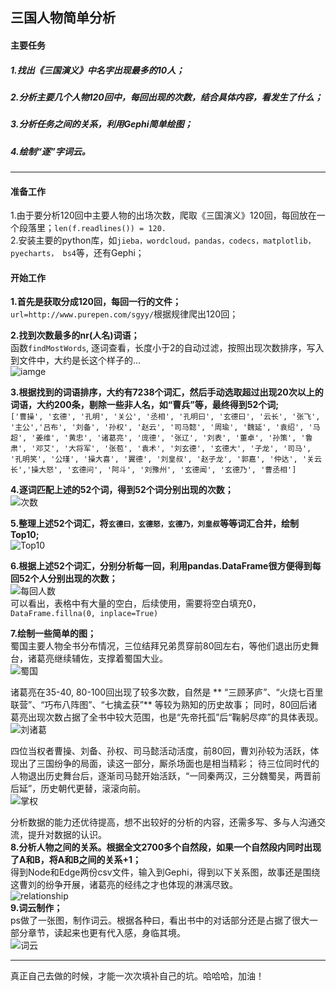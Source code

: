 ## 三国人物简单分析
#### 主要任务  
##### 1.找出《三国演义》中名字出现最多的10人；  
##### 2.分析主要几个人物120回中，每回出现的次数，结合具体内容，看发生了什么；  
##### 3.分析任务之间的关系，利用Gephi简单绘图；  
##### 4.绘制“逐”字词云。 
---
#### 准备工作  
1.由于要分析120回中主要人物的出场次数，爬取《三国演义》120回，每回放在一个段落里；```len(f.readlines()) = 120.```  
2.安装主要的python库，如```jieba，wordcloud，pandas，codecs，matplotlib，pyecharts， bs4```等，还有Gephi；  

#### 开始工作  
**1.首先是获取分成120回，每回一行的文件；**  
```url=http://www.purepen.com/sgyy/```根据规律爬出120回； 
  
**2.找到次数最多的nr(人名)词语；**      
函数```findMostWords```, 逐词查看，长度小于2的自动过滤，按照出现次数排序，写入到文件中，大约是长这个样子的...  
![iamge](https://github.com/Damon0626/Crossin-Programming-Room/blob/master/09-Analysis%20The%20Three%20Kingdoms/Image/wordroot.png)  
  
**3.根据找到的词语排序，大约有7238个词汇，然后手动选取超过出现20次以上的词语，大约200条，剔除一些非人名，如“曹兵”等，最终得到52个词;**    
```['曹操', '玄德', '孔明', '关公', '丞相', '孔明曰', '玄德曰', '云长', '张飞', '主公','吕布', '刘备', '孙权', '赵云', '司马懿', '周瑜', '魏延', '袁绍', '马超', '姜维', '黄忠', '诸葛亮', '庞德', '张辽', '刘表', '董卓', '孙策', '鲁肃', '邓艾', '大将军', '张苞', '袁术', '刘玄德', '玄德大', '子龙', '司马', '孔明笑', '公瑾', '操大喜', '翼德', '刘皇叔', '赵子龙', '郭嘉', '仲达', '关云长','操大怒', '玄德问', '阿斗', '刘豫州', '玄德闻', '玄德乃', '曹丞相']```  
  
**4.逐词匹配上述的52个词，得到52个词分别出现的次数；**      
![次数](https://github.com/Damon0626/Crossin-Programming-Room/blob/master/09-Analysis%20The%20Three%20Kingdoms/Image/handledTimes.png)  
  
**5.整理上述52个词汇，将```玄德曰，玄德怒，玄德乃，刘皇叔```等等词汇合并，绘制Top10;**    
![Top10](https://github.com/Damon0626/Crossin-Programming-Room/blob/master/09-Analysis%20The%20Three%20Kingdoms/Image/top10.png)  
  
**6.根据上述52个词汇，分别分析每一回，利用pandas.DataFrame很方便得到每回52个人分别出现的次数；**      
![每回人数](https://github.com/Damon0626/Crossin-Programming-Room/blob/master/09-Analysis%20The%20Three%20Kingdoms/Image/meihui.png)  
可以看出，表格中有大量的空白，后续使用，需要将空白填充0， ```DataFrame.fillna(0, inplace=True)```  
  
**7.绘制一些简单的图；**    
蜀国主要人物全书分布情况，三位结拜兄弟贯穿前80回左右，等他们退出历史舞台，诸葛亮继续辅佐，支撑着蜀国大业。    
![蜀国](https://github.com/Damon0626/Crossin-Programming-Room/blob/master/09-Analysis%20The%20Three%20Kingdoms/Image/%E8%9C%80%E5%9B%BD.png)  

诸葛亮在35-40, 80-100回出现了较多次数，自然是 ** “三顾茅庐”、“火烧七百里联营”、“巧布八阵图”、“七擒孟获”** 等较为熟知的历史故事；
同时，80回后诸葛亮出现次数占据了全书中较大范围，也是“先帝托孤”后“鞠躬尽瘁”的具体表现。  
![刘诸葛](https://github.com/Damon0626/Crossin-Programming-Room/blob/master/09-Analysis%20The%20Three%20Kingdoms/Image/%E5%88%98%E8%AF%B8%E8%91%9B.png)  
  
四位当权者曹操、刘备、孙权、司马懿活动活度，前80回，曹刘孙较为活跃，体现出了三国纷争的局面，读这一部分，厮杀场面也是相当精彩；
待三位同时代的人物退出历史舞台后，逐渐司马懿开始活跃，“一同秦两汉，三分魏蜀吴，两晋前后延”，历史朝代更替，滚滚向前。  
![掌权](https://github.com/Damon0626/Crossin-Programming-Room/blob/master/09-Analysis%20The%20Three%20Kingdoms/Image/%E5%9B%9B%E4%BD%8D%E5%BD%93%E6%9D%83%E8%80%85.png)

分析数据的能力还优待提高，想不出较好的分析的内容，还需多写、多与人沟通交流，提升对数据的认识。  
**8.分析人物之间的关系。根据全文2700多个自然段，如果一个自然段内同时出现了A和B，将A和B之间的关系+1；**  
得到Node和Edge两份csv文件，输入到Gephi，得到以下关系图，故事还是围绕这曹刘的纷争开展，诸葛亮的经纬之才也体现的淋漓尽致。  
![relationship](https://github.com/Damon0626/Crossin-Programming-Room/blob/master/09-Analysis%20The%20Three%20Kingdoms/Image/guanxitu.png)  
**9.词云制作；**      
ps做了一张图，制作词云。根据各种曰，看出书中的对话部分还是占据了很大一部分章节，读起来也更有代入感，身临其境。    
![词云](https://github.com/Damon0626/Crossin-Programming-Room/blob/master/09-Analysis%20The%20Three%20Kingdoms/Image/wordcloud.png)  

---
真正自己去做的时候，才能一次次填补自己的坑。哈哈哈，加油！
